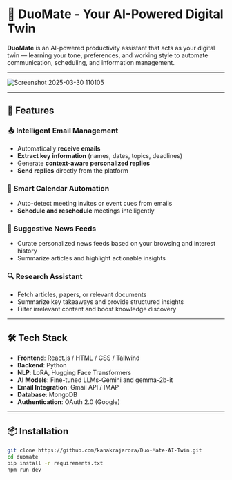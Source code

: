 # 🤖 DuoMate - Your AI-Powered Digital Twin

**DuoMate** is an AI-powered productivity assistant that acts as your digital twin — learning your tone, preferences, and working style to automate communication, scheduling, and information management.

---
![Screenshot 2025-03-30 110105](https://github.com/user-attachments/assets/27b066a9-0dd4-4f96-8985-24adb2e7b39f)

---

## 🚀 Features

### 📥 Intelligent Email Management
- Automatically **receive emails**
- **Extract key information** (names, dates, topics, deadlines)
- Generate **context-aware personalized replies**
- **Send replies** directly from the platform

### 📅 Smart Calendar Automation
- Auto-detect meeting invites or event cues from emails
- **Schedule and reschedule** meetings intelligently

### 📰 Suggestive News Feeds
- Curate personalized news feeds based on your browsing and interest history
- Summarize articles and highlight actionable insights

### 🔍 Research Assistant
- Fetch articles, papers, or relevant documents
- Summarize key takeaways and provide structured insights
- Filter irrelevant content and boost knowledge discovery

---



## 🛠️ Tech Stack

- **Frontend**: React.js / HTML / CSS / Tailwind  
- **Backend**: Python  
- **NLP**: LoRA, Hugging Face Transformers  
- **AI Models**: Fine-tuned LLMs-Gemini and gemma-2b-it
- **Email Integration**: Gmail API / IMAP   
- **Database**: MongoDB  
- **Authentication**: OAuth 2.0 (Google)    

---

## 📦 Installation

```bash
git clone https://github.com/kanakrajarora/Duo-Mate-AI-Twin.git
cd duomate
pip install -r requirements.txt
npm run dev
